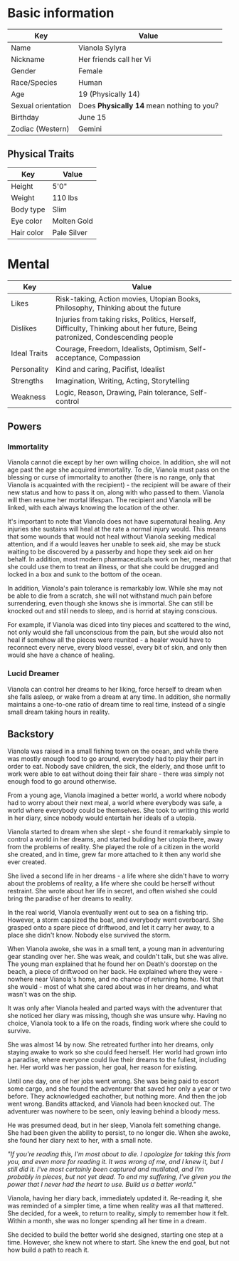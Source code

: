 # Basic information

Key                | Value
------------------ | -------------------------------------------
Name               | Vianola Sylyra
Nickname           | Her friends call her Vi
Gender             | Female
Race/Species       | Human
Age                | 19 (Physically 14)
Sexual orientation | Does **Physically 14** mean nothing to you?
Birthday           | June 15
Zodiac (Western)   | Gemini

## Physical Traits

Key        | Value
---------- | -----------
Height     | 5'0"
Weight     | 110 lbs
Body type  | Slim
Eye color  | Molten Gold
Hair color | Pale Silver

# Mental

Key          | Value
------------ | ----------------------------------------------------------------------------------------------------------------------------
Likes        | Risk-taking, Action movies, Utopian Books, Philosophy, Thinking about the future
Dislikes     | Injuries from taking risks, Politics, Herself, Difficulty, Thinking about her future, Being patronized, Condescending people
Ideal Traits | Courage, Freedom, Idealists, Optimism, Self-acceptance, Compassion
Personality  | Kind and caring, Pacifist, Idealist
Strengths    | Imagination, Writing, Acting, Storytelling
Weakness     | Logic, Reason, Drawing, Pain tolerance, Self-control

## Powers

### Immortality

Vianola cannot die except by her own willing choice. In addition, she will not age past the age she acquired immortality. To die, Vianola must pass on the blessing or curse of immortality to another (there is no range, only that Vianola is acquainted with the recipient) - the recipient will be aware of their new status and how to pass it on, along with who passed to them. Vianola will then resume her mortal lifespan. The recipient and Vianola will be linked, with each always knowing the location of the other.

It's important to note that Vianola does not have supernatural healing. Any injuries she sustains will heal at the rate a normal injury would. This means that some wounds that would not heal without Vianola seeking medical attention, and if a would leaves her unable to seek aid, she may be stuck waiting to be discovered by a passerby and hope they seek aid on her behalf. In addition, most modern pharmaceuticals work on her, meaning that she could use them to treat an illness, or that she could be drugged and locked in a box and sunk to the bottom of the ocean.

In addition, Vianola's pain tolerance is remarkably low. While she may not be able to die from a scratch, she will not withstand much pain before surrendering, even though she knows she is immortal. She can still be knocked out and still needs to sleep, and is horrid at staying conscious.

For example, if Vianola was diced into tiny pieces and scattered to the wind, not only would she fall unconscious from the pain, but she would also not heal if somehow all the pieces were reunited - a healer would have to reconnect every nerve, every blood vessel, every bit of skin, and only then would she have a chance of healing.

### Lucid Dreamer

Vianola can control her dreams to her liking, force herself to dream when she falls asleep, or wake from a dream at any time. In addition, she normally maintains a one-to-one ratio of dream time to real time, instead of a single small dream taking hours in reality.

## Backstory

Vianola was raised in a small fishing town on the ocean, and while there was mostly enough food to go around, everybody had to play their part in order to eat. Nobody save children, the sick, the elderly, and those unfit to work were able to eat without doing their fair share - there was simply not enough food to go around otherwise.

From a young age, Vianola imagined a better world, a world where nobody had to worry about their next meal, a world where everybody was safe, a world where everybody could be themselves. She took to writing this world in her diary, since nobody would entertain her ideals of a utopia.

Vianola started to dream when she slept - she found it remarkably simple to control a world in her dreams, and started building her utopia there, away from the problems of reality. She played the role of a citizen in the world she created, and in time, grew far more attached to it then any world she ever created.

She lived a second life in her dreams - a life where she didn't have to worry about the problems of reality, a life where she could be herself without restraint. She wrote about her life in secret, and often wished she could bring the paradise of her dreams to reality.

In the real world, Vianola eventually went out to sea on a fishing trip. However, a storm capsized the boat, and everybody went overboard. She grasped onto a spare piece of driftwood, and let it carry her away, to a place she didn't know. Nobody else survived the storm.

When Vianola awoke, she was in a small tent, a young man in adventuring gear standing over her. She was weak, and couldn't talk, but she was alive. The young man explained that he found her on Death's doorstep on the beach, a piece of driftwood on her back. He explained where they were - nowhere near Vianola's home, and no chance of returning home. Not that she would - most of what she cared about was in her dreams, and what wasn't was on the ship.

It was only after Vianola healed and parted ways with the adventurer that she noticed her diary was missing, though she was unsure why. Having no choice, Vianola took to a life on the roads, finding work where she could to survive.

She was almost 14 by now. She retreated further into her dreams, only staying awake to work so she could feed herself. Her world had grown into a paradise, where everyone could live their dreams to the fullest, including her. Her world was her passion, her goal, her reason for existing.

Until one day, one of her jobs went wrong. She was being paid to escort some cargo, and she found the adventurer that saved her only a year or two before. They acknowledged eachother, but nothing more. And then the job went wrong. Bandits attacked, and Vianola had been knocked out. The adventurer was nowhere to be seen, only leaving behind a bloody mess.

He was presumed dead, but in her sleep, Vianola felt something change. She had been given the ability to persist, to no longer die. When she awoke, she found her diary next to her, with a small note.

_"If you're reading this, I'm most about to die. I apologize for taking this from you, and even more for reading it. It was wrong of me, and I knew it, but I still did it. I've most certainly been captured and mutilated, and I'm probably in pieces, but not yet dead. To end my suffering, I've given you the power that I never had the heart to use. Build us a better world."_

Vianola, having her diary back, immediately updated it. Re-reading it, she was reminded of a simpler time, a time when reality was all that mattered. She decided, for a week, to return to reality, simply to remember how it felt. Within a month, she was no longer spending all her time in a dream.

She decided to build the better world she designed, starting one step at a time. However, she knew not where to start. She knew the end goal, but not how build a path to reach it.
